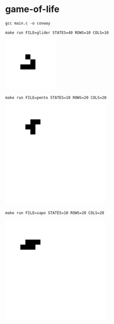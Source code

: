 # game-of-life

```
gcc main.c -o conway
```

```
make run FILE=glider STATES=40 ROWS=10 COLS=10
```

![](videos/glider.gif)

```
make run FILE=pento STATES=10 ROWS=20 COLS=20
```

![](videos/pento.gif)


```
make run FILE=sapo STATES=10 ROWS=20 COLS=20
```

![](videos/sapo.gif)
